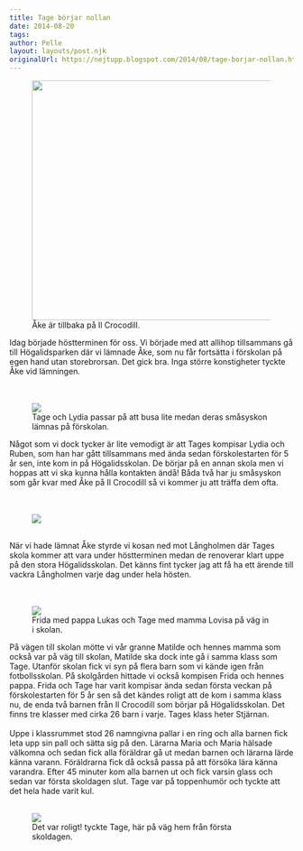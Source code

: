 ```yaml
---
title: Tage börjar nollan
date: 2014-08-20
tags: 	
author: Pelle
layout: layouts/post.njk
originalUrl: https://nejtupp.blogspot.com/2014/08/tage-borjar-nollan.html
---
```




<figure>
	<img src="../../../../img/Skolstart-PERK3914.jpg" height="425">
	<figcaption>Åke är tillbaka på Il Crocodill. </figcaption>
</figure>Idag började höstterminen för oss. Vi började med att allihop tillsammans gå till Högalidsparken där vi lämnade Åke, som nu får fortsätta i förskolan på egen hand utan storebrorsan. Det gick bra. Inga större konstigheter tyckte Åke vid lämningen.<br><br><br>

<figure>
	<img src="../../../../img/Skolstart-PERK3915.jpg">
	<figcaption>Tage och Lydia passar på att busa lite medan deras småsyskon lämnas på förskolan.</figcaption>
</figure>Något som vi dock tycker är lite vemodigt är att Tages kompisar Lydia och Ruben, som han har gått tillsammans med ända sedan förskolestarten för 5 år sen, inte kom in på Högalidsskolan. De börjar på en annan skola men vi hoppas att vi ska kunna hålla kontakten ändå! Båda två har ju småsyskon som går kvar med Åke på Il Crocodill så vi kommer ju att träffa dem ofta.<br><br><br>

<figure>
	<img src="../../../../img/Skolstart-PERK3924.jpg">
</figure>

<br>När vi hade lämnat Åke styrde vi kosan ned mot Långholmen där Tages skola kommer att vara under höstterminen medan de renoverar klart uppe på den stora Högalidsskolan. Det känns fint tycker jag att få ha ett ärende till vackra Långholmen varje dag under hela hösten.<br><br><br>

<figure>
	<img src="../../../../img/Skolstart-PERK3945.jpg">
	<figcaption>Frida med pappa Lukas och Tage med mamma Lovisa på väg in i skolan.</figcaption>
</figure>På vägen till skolan mötte vi vår granne Matilde och hennes mamma som också var på väg till skolan, Matilde ska dock inte gå i samma klass som Tage. Utanför skolan fick vi syn på flera barn som vi kände igen från fotbollsskolan. På skolgården hittade vi också kompisen Frida och hennes pappa. Frida och Tage har varit kompisar ända sedan första veckan på förskolestarten för 5 år sen så det kändes roligt att de kom i samma klass nu, de enda två barnen från Il Crocodill som börjar på Högalidsskolan. Det finns tre klasser med cirka 26 barn i varje. Tages klass heter Stjärnan.<br><br>Uppe i klassrummet stod 26 namngivna pallar i en ring och alla barnen fick leta upp sin pall och sätta sig på den. Lärarna Maria och Maria hälsade välkomna och sedan fick alla föräldrar gå ut medan barnen och lärarna lärde känna varann. Föräldrarna fick då också passa på att försöka lära känna varandra. Efter 45 minuter kom alla barnen ut och fick varsin glass och sedan var första skoldagen slut. Tage var på toppenhumör och tyckte att det hela hade varit kul.<br><br>

<figure>
	<img src="../../../../img/Skolstart-PERK3952.jpg">
	<figcaption>Det var roligt! tyckte Tage, här på väg hem från första skoldagen.</figcaption>
</figure>
